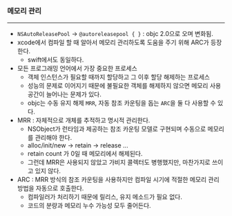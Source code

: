 ### 메모리 관리
---

- `NSAutoReleasePool` -> `@autoreleasepool { }` : objc 2.0으로 오며 변화됨.
- xcode에서 컴파일 할 때 알아서 메모리 관리하도록 도움을 주기 위해 ARC가 등장한다.
    + swift에서도 동일하다.
- 모든 프로그래밍 언어에서 가장 중요한 프로세스
    + 객체 인스턴스가 필요할 때까지 할당하고 그 이후 할당 해제하는 프로세스
    + 성능의 문제로 이어지기 때문에 불필요한 객체를 해제하지 않으면 메모리 사용 공간이 늘어나는 문제가 있다.
    + objc는 수동 유지 해제 `MRR`, 자동 참조 카운팅을 돕는 `ARC`을 둘 다 사용할 수 있다.
- MRR : 자체적으로 개체를 추적하고 명시적 관리한다.
    + NSObject가 런타임과 제공하는 참조 카운팅 모델로 구현되며 수동으로 메모리를 관리해야 한다.
    + alloc/init/new -> retain -> release ...
    + retain count 가 0일 때 메모리에서 해제된다.
    + 그런데 MRR은 사용되지 않았고 가비지 콜렉터도 병행했지만, 마찬가지로 쓰이고 있지 않다.
- ARC : MRR 방식의 참조 카운팅을 사용하지만 컴파일 시기에 적절한 메모리 관리 방법을 자동으로 호출한다.
    + 컴파일러가 처리하기 때문에 릴리스, 유지 메소드가 필요 없다.
    + 코드의 분량과 메모리 누수 가능성 모두 줄어든다.